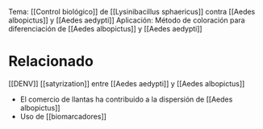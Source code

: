 
Tema: [[Control biológico]] de [[Lysinibacillus sphaericus]] contra [[Aedes albopictus]] y [[Aedes aedypti]]
Aplicación: Método de coloración para diferenciación de [[Aedes albopictus]] y [[Aedes aedypti]]


# Relacionado
[[DENV]]
[[satyrization]] entre [[Aedes aedypti]] y [[Aedes albopictus]]
- El comercio de llantas ha contribuido a la dispersión de [[Aedes albopictus]]
- Uso de [[biomarcadores]]
